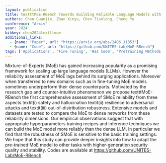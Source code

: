 ```yaml
---
layout: publication
title: textttMoE-RBench Towards Building Reliable Language Models with Sparse Mixture-of-Experts
authors: Chen Guanjie, Zhao Xinyu, Chen Tianlong, Cheng Yu
conference: "Arxiv"
year: 2024
bibkey: chen2024textttmoe
additional_links:
  - {name: "Paper", url: "https://arxiv.org/abs/2406.11353"}
  - {name: "Code", url: "https://github.com/UNITES-Lab/MoE-RBench"}
tags: ['Applications', 'Fine Tuning', 'Has Code', 'Pretraining Methods', 'Responsible AI', 'Security', 'Tools', 'Training Techniques']
---
```

Mixture-of-Experts (MoE) has gained increasing popularity as a promising framework for scaling up large language models (LLMs). However the reliability assessment of MoE lags behind its surging applications. Moreover when transferred to new domains such as in fine-tuning MoE models sometimes underperform their dense counterparts. Motivated by the research gap and counter-intuitive phenomenon we propose textttMoE-RBench the first comprehensive assessment of SMoE reliability from three aspects textit(i) safety and hallucination textit(ii) resilience to adversarial attacks and textit(iii) out-of-distribution robustness. Extensive models and datasets are tested to compare the MoE to dense networks from these reliability dimensions. Our empirical observations suggest that with appropriate hyperparameters training recipes and inference techniques we can build the MoE model more reliably than the dense LLM. In particular we find that the robustness of SMoE is sensitive to the basic training settings. We hope that this study can provide deeper insights into how to adapt the pre-trained MoE model to other tasks with higher-generation security quality and stability. Codes are available at https://github.com/UNITES-Lab/MoE-RBench
